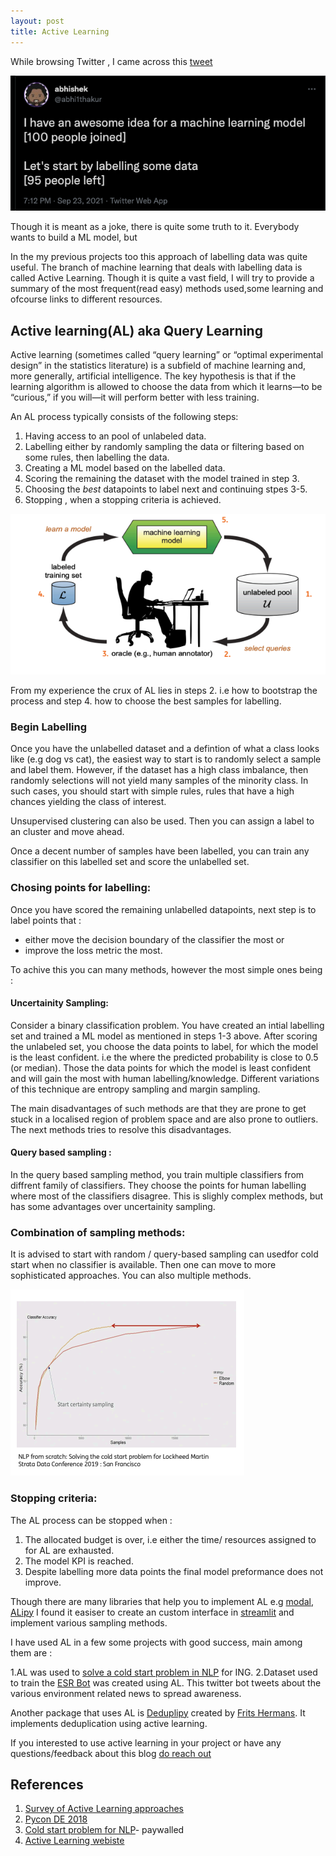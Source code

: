 ```yaml
---
layout: post
title: Active Learning
---
```


While browsing Twitter , I came across this [tweet](https://twitter.com/abhi1thakur/status/1441088040873578500)

![Labelling data](../images/abhi_labelling.png)

Though it is meant as a joke, there is quite some truth to it. Everybody wants to build a ML model, but 

In the my previous projects too this approach of labelling data was quite useful.
The branch of machine learning that deals with labelling data is called Active Learning.
Though it is quite a vast field, I will try to provide a summary of the most frequent(read easy) methods used,some learning and ofcourse links to different resources.

## Active learning(AL) aka Query Learning

Active learning (sometimes called “query learning” or “optimal experimental design” in the statistics literature) 
is a subfield of machine learning and, more generally, artificial intelligence. The key hypothesis is that if the learning algorithm is allowed to choose the data from which it learns—to be “curious,” if you will—it will perform better with less training.

An AL process typically consists of the following steps:

1. Having access to an pool of unlabeled data.
2. Labelling either by randomly sampling the data or filtering based on some rules, then labelling the data.
3. Creating a ML model based on the labelled data.
4. Scoring the remaining the dataset with the model trained in step 3.
5. Choosing the *best* datapoints to label next and continuing stpes 3-5.
6. Stopping , when a stopping criteria is achieved.

![Active Learning Process](../images/active_learning_process.png)

From my experience the crux of AL lies in steps 2. i.e how to bootstrap the process and step 4. how to choose the best samples for labelling.

### Begin Labelling

Once you have the unlabelled dataset and a defintion of what a class looks like (e.g dog vs cat), the easiest way to start is to randomly select a sample and label them.
However, if the dataset has a high class imbalance, then randomly selections will not yield many samples of the minority class. 
In such cases, you should start with simple rules, rules that have a high chances yielding the class of interest. 

Unsupervised clustering can also be used. Then you can assign a label to an cluster and move ahead.

Once a decent number of samples have been labelled, you can train any classifier on this labelled set and score the unlabelled set.

### Chosing points for labelling:

Once you have scored the remaining unlabelled datapoints, next step is to label points that :

* either move the decision boundary of the classifier the most  or 
* improve the loss metric the most.

To achive this you can many methods, however the most simple ones being :

#### Uncertainity Sampling:

Consider a binary classification problem. You have created an intial labelling set and trained a ML model as mentioned in steps 1-3 above.
After scoring the unlabeled set, you choose the data points to label, for which the model is the least confident.
i.e the where the predicted probability is close to 0.5 (or median). Those the data points for which the model is least confident and will gain the most with human labelling/knowledge. 
Different variations of this technique are entropy sampling and margin sampling.

The main disadvantages of such methods are that they are prone to get stuck in a localised region of problem space and are also prone to outliers.
The next methods tries to resolve this disadvantages.

#### Query based sampling :

In the query based sampling method, you train multiple classifiers from diffrent family of classifiers. They choose the points for human labelling where most of the classifiers disagree.
This is slighly complex methods, but has some advantages over uncertainity sampling. 

### Combination of sampling methods:

It is advised to start with random / query-based sampling can usedfor cold start when no classifier is available.
Then one can move to more sophisticated approaches. You can also multiple methods.

![sampling_combinations](../images/al_elbow_method.png)

### Stopping criteria:

The AL process can be stopped when :

1. The allocated budget is over, i.e either the time/ resources assigned to for AL are exhausted.
2. The model KPI is reached.
3. Despite labelling more data points the final model preformance does not improve.

Though there are many libraries that help you to implement AL e.g [modal](https://modal-python.readthedocs.io/en/latest/), [ALipy](https://github.com/NUAA-AL/ALiPy)
I found it easiser to create an custom interface in [streamlit](https://streamlit.io/) and implement various sampling methods.

I have used AL in a few some projects with good success, main among them are :

1.AL was used to [solve a cold start problem in NLP](youtube.com/watch?v=oyMawG0SlPU) for ING.
2.Dataset used to train the [ESR Bot](https://twitter.com/bot_esr) was created using AL.
This twitter bot tweets about the various environment related news to spread awareness.

Another package that uses AL is [Deduplipy](https://www.deduplipy.com/) created by [Frits Hermans](https://www.linkedin.com/in/frits-hermans-data-scientist/). 
It implements deduplication using active learning.

If you interested to use active learning in your project or have any questions/feedback about this blog [do reach out](../about.md)

## References

1. [Survey of Active Learning approaches](http://burrsettles.com/pub/settles.activelearning.pdf)
2. [Pycon DE 2018](https://www.youtube.com/watch?v=0efyjq5rWS4)
3. [Cold start problem for NLP](https://learning.oreilly.com/videos/strata-dataconference/9781492050520/9781492050520-video324208)- paywalled
4. [Active Learning webiste](http://active-learning.net/)